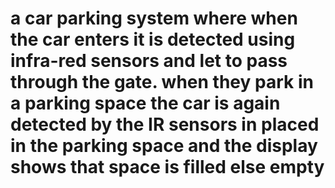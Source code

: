 # a car parking system where when the car enters it is detected using infra-red sensors and let to pass through the gate. when they park in a parking space the car is again detected by the IR sensors in placed in the parking space and the display shows that space is filled else empty
